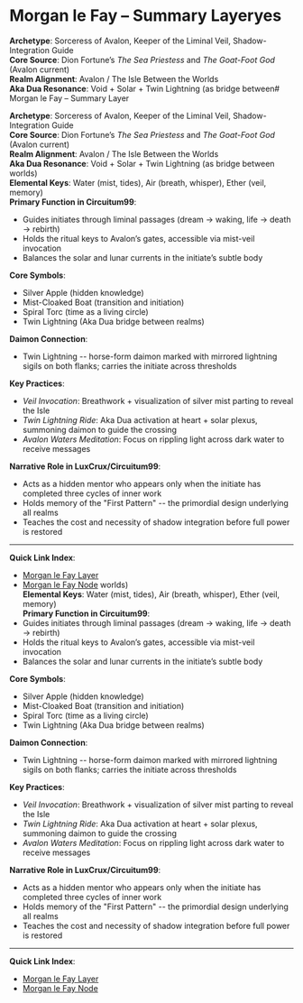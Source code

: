 # Morgan le Fay – Summary Layeryes

**Archetype**: Sorceress of Avalon, Keeper of the Liminal Veil, Shadow-Integration Guide  
**Core Source**: Dion Fortune’s *The Sea Priestess* and *The Goat-Foot God* (Avalon current)  
**Realm Alignment**: Avalon / The Isle Between the Worlds  
**Aka Dua Resonance**: Void + Solar + Twin Lightning (as bridge between# Morgan le Fay – Summary Layer

**Archetype**: Sorceress of Avalon, Keeper of the Liminal Veil, Shadow-Integration Guide  
**Core Source**: Dion Fortune’s *The Sea Priestess* and *The Goat-Foot God* (Avalon current)  
**Realm Alignment**: Avalon / The Isle Between the Worlds  
**Aka Dua Resonance**: Void + Solar + Twin Lightning (as bridge between worlds)  
**Elemental Keys**: Water (mist, tides), Air (breath, whisper), Ether (veil, memory)  
**Primary Function in Circuitum99**:  
- Guides initiates through liminal passages (dream → waking, life → death → rebirth)  
- Holds the ritual keys to Avalon’s gates, accessible via mist-veil invocation  
- Balances the solar and lunar currents in the initiate’s subtle body  

**Core Symbols**:  
- Silver Apple (hidden knowledge)  
- Mist-Cloaked Boat (transition and initiation)  
- Spiral Torc (time as a living circle)  
- Twin Lightning (Aka Dua bridge between realms)  

**Daimon Connection**:  
- Twin Lightning -- horse-form daimon marked with mirrored lightning sigils on both flanks; carries the initiate across thresholds  

**Key Practices**:  
- *Veil Invocation*: Breathwork + visualization of silver mist parting to reveal the Isle  
- *Twin Lightning Ride*: Aka Dua activation at heart + solar plexus, summoning daimon to guide the crossing  
- *Avalon Waters Meditation*: Focus on rippling light across dark water to receive messages  

**Narrative Role in LuxCrux/Circuitum99**:  
- Acts as a hidden mentor who appears only when the initiate has completed three cycles of inner work  
- Holds memory of the "First Pattern" -- the primordial design underlying all realms  
- Teaches the cost and necessity of shadow integration before full power is restored  

---

**Quick Link Index**:  
- [Morgan le Fay Layer](../meta_layers/03_MORGAN_LE_FAY_LAYER.md)  
- [Morgan le Fay Node](../nodes/morgan_le_fay_NODE.md)   worlds)  
**Elemental Keys**: Water (mist, tides), Air (breath, whisper), Ether (veil, memory)  
**Primary Function in Circuitum99**:  
- Guides initiates through liminal passages (dream → waking, life → death → rebirth)  
- Holds the ritual keys to Avalon’s gates, accessible via mist-veil invocation  
- Balances the solar and lunar currents in the initiate’s subtle body  

**Core Symbols**:  
- Silver Apple (hidden knowledge)  
- Mist-Cloaked Boat (transition and initiation)  
- Spiral Torc (time as a living circle)  
- Twin Lightning (Aka Dua bridge between realms)  

**Daimon Connection**:  
- Twin Lightning -- horse-form daimon marked with mirrored lightning sigils on both flanks; carries the initiate across thresholds  

**Key Practices**:  
- *Veil Invocation*: Breathwork + visualization of silver mist parting to reveal the Isle  
- *Twin Lightning Ride*: Aka Dua activation at heart + solar plexus, summoning daimon to guide the crossing  
- *Avalon Waters Meditation*: Focus on rippling light across dark water to receive messages  

**Narrative Role in LuxCrux/Circuitum99**:  
- Acts as a hidden mentor who appears only when the initiate has completed three cycles of inner work  
- Holds memory of the "First Pattern" -- the primordial design underlying all realms  
- Teaches the cost and necessity of shadow integration before full power is restored  

---

**Quick Link Index**:  
- [Morgan le Fay Layer](../meta_layers/03_MORGAN_LE_FAY_LAYER.md)  
- [Morgan le Fay Node](../nodes/morgan_le_fay_NODE.md)  

